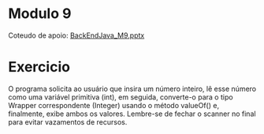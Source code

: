 # Modulo 9

Coteudo de apoio: [BackEndJava_M9.pptx](https://github.com/michelecodes/backend-modulo-9/files/14150167/BackEndJava_M9.pptx)

# Exercicio
O  programa solicita ao usuário que insira um número inteiro, lê esse número como uma variável primitiva (int), em seguida, converte-o para o tipo Wrapper correspondente (Integer) usando o método valueOf() e, finalmente, exibe ambos os valores. Lembre-se de fechar o scanner no final para evitar vazamentos de recursos.
